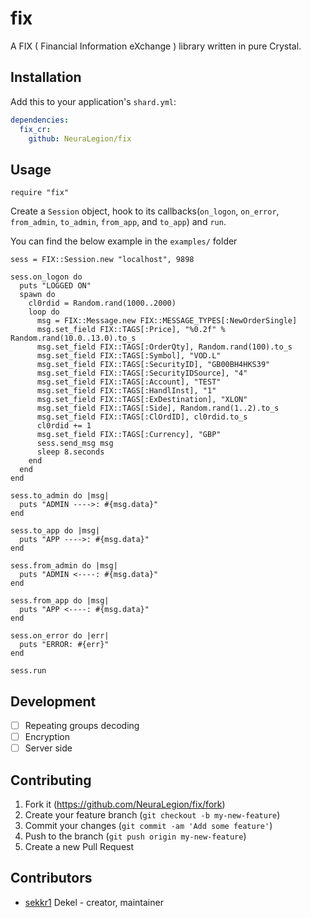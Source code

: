 # fix

A FIX ( Financial Information eXchange ) library written in pure Crystal.

## Installation

Add this to your application's `shard.yml`:

```yaml
dependencies:
  fix_cr:
    github: NeuraLegion/fix
```

## Usage

```crystal
require "fix"
```

Create a `Session` object, hook to its callbacks(`on_logon`, `on_error`, `from_admin`, `to_admin`, `from_app`, and `to_app`) and `run`.

You can find the below example in the `examples/` folder

```crystal
sess = FIX::Session.new "localhost", 9898

sess.on_logon do
  puts "LOGGED ON"
  spawn do
    cl0rdid = Random.rand(1000..2000)
    loop do
      msg = FIX::Message.new FIX::MESSAGE_TYPES[:NewOrderSingle]
      msg.set_field FIX::TAGS[:Price], "%0.2f" % Random.rand(10.0..13.0).to_s
      msg.set_field FIX::TAGS[:OrderQty], Random.rand(100).to_s
      msg.set_field FIX::TAGS[:Symbol], "VOD.L"
      msg.set_field FIX::TAGS[:SecurityID], "GB00BH4HKS39"
      msg.set_field FIX::TAGS[:SecurityIDSource], "4"
      msg.set_field FIX::TAGS[:Account], "TEST"
      msg.set_field FIX::TAGS[:HandlInst], "1"
      msg.set_field FIX::TAGS[:ExDestination], "XLON"
      msg.set_field FIX::TAGS[:Side], Random.rand(1..2).to_s
      msg.set_field FIX::TAGS[:ClOrdID], cl0rdid.to_s
      cl0rdid += 1
      msg.set_field FIX::TAGS[:Currency], "GBP"
      sess.send_msg msg
      sleep 8.seconds
    end
  end
end

sess.to_admin do |msg|
  puts "ADMIN ---->: #{msg.data}"
end

sess.to_app do |msg|
  puts "APP ---->: #{msg.data}"
end

sess.from_admin do |msg|
  puts "ADMIN <----: #{msg.data}"
end

sess.from_app do |msg|
  puts "APP <----: #{msg.data}"
end

sess.on_error do |err|
  puts "ERROR: #{err}"
end

sess.run
```

## Development

* [ ] Repeating groups decoding  
* [ ] Encryption  
* [ ] Server side  

## Contributing

1. Fork it (<https://github.com/NeuraLegion/fix/fork>)
2. Create your feature branch (`git checkout -b my-new-feature`)
3. Commit your changes (`git commit -am 'Add some feature'`)
4. Push to the branch (`git push origin my-new-feature`)
5. Create a new Pull Request

## Contributors

- [sekkr1](https://github.com/sekkr1) Dekel - creator, maintainer

